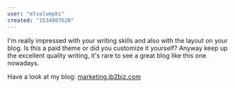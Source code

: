 ```yaml
---
user: "elvalumpki"
created: "1534007620"
---
```


I'm really impressed with your writing skills and also with 
the layout on your blog. Is this a paid theme or did you customize 
it yourself? Anyway keep up the excellent quality writing, it's rare to see a 
great blog like this one nowadays.

Have a look at my blog: <a href="http://marketing.ib2biz.com/story.php?title=%E7%BD%91%E5%8F%8B%E7%82%B9%E8%AF%84-%E5%98%89%E5%96%84%E6%97%B6%E4%BB%A3%E6%88%BF%E4%BA%A7%E5%AE%98%E7%BD%91">marketing.ib2biz.com</a>
